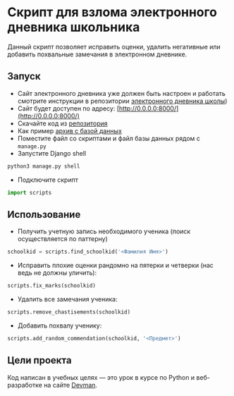 # Скрипт для взлома электронного дневника школьника

Данный скрипт позволяет исправить оценки, удалить негативные или добавить похвальные замечания в электронном дневнике.


## Запуск

- Сайт электронного дневника уже должен быть настроен и работать смотрите инструкции в репозитории [электронного дневника школы](https://github.com/devmanorg/e-diary/tree/master))
- Cайт будет доступен по адресу: [http://0.0.0.0:8000/](http://0.0.0.0:8000/)
- Скачайте код из [репозитория](https://github.com/Entropax/db_hack.git)
- Как пример [архив с базой данных](https://dvmn.org/filer/canonical/1562234129/166/)
- Поместите файл со скриптами и файл базы данных рядом с `manage.py`
- Запустите Django shell
```bash
python3 manage.py shell
```
- Подключите скрипт
```python
import scripts
```

## Использование

- Получить учетную запись необходимого ученика (поиск осуществляется по паттерну)
```python
schoolkid = scripts.find_schoolkid('<Фамилия Имя>')
```

- Исправить плохие оценки рандомно на пятерки и четверки (нас ведь не должны уличить):
```python
scripts.fix_marks(schoolkid)
```

- Удалить все замечания ученика:
```python
scripts.remove_chastisements(schoolkid)
```

- Добавить похвалу ученику:
```python
scripts.add_random_commendation(schoolkid, '<Предмет>')
```


## Цели проекта

Код написан в учебных целях — это урок в курсе по Python и веб-разработке на сайте [Devman](https://dvmn.org).
